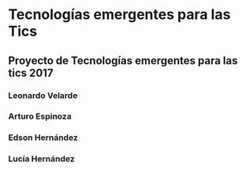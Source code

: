 # Tecnologías emergentes para las Tics
## Proyecto de Tecnologías emergentes para las tics 2017
### Leonardo Velarde
### Arturo Espinoza
### Edson Hernández
### Lucía Hernández

